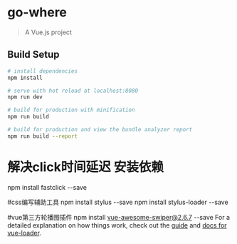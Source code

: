 # go-where

> A Vue.js project

## Build Setup

``` bash
# install dependencies
npm install

# serve with hot reload at localhost:8080
npm run dev

# build for production with minification
npm run build

# build for production and view the bundle analyzer report
npm run build --report
```
# 解决click时间延迟 安装依赖
npm install fastclick --save

#css编写辅助工具
npm install stylus --save
npm install stylus-loader --save

#vue第三方轮播图插件
npm install vue-awesome-swiper@2.6.7 --save
For a detailed explanation on how things work, check out the [guide](http://vuejs-templates.github.io/webpack/) and [docs for vue-loader](http://vuejs.github.io/vue-loader).
